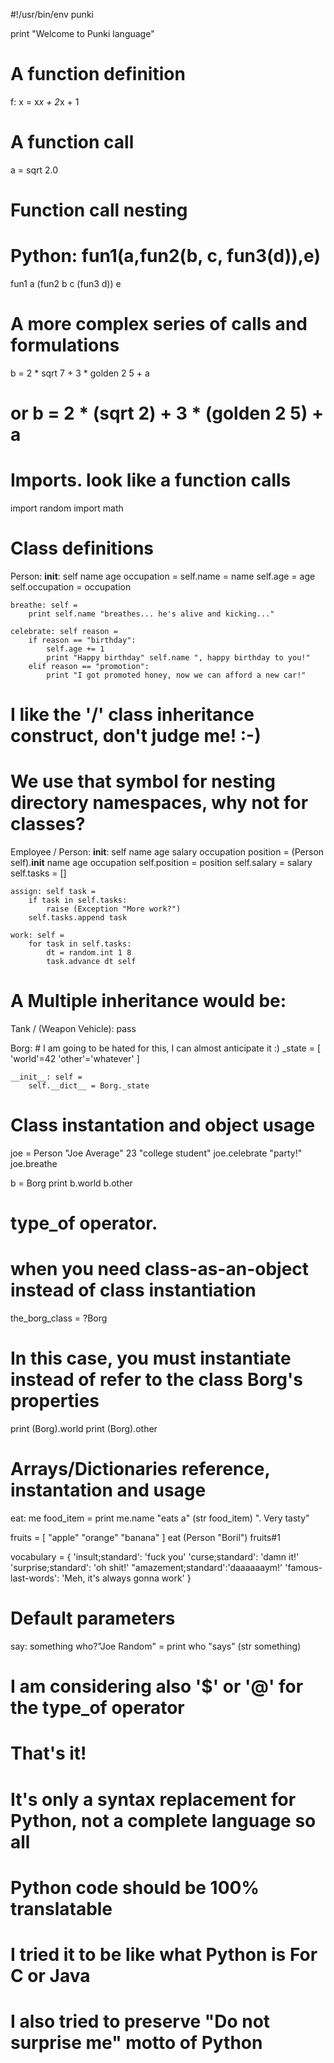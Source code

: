 #!/usr/bin/env punki

print "Welcome to Punki language"

# A function definition
f: x = x*x + 2*x + 1

# A function call
a = sqrt 2.0

# Function call nesting
# Python: fun1(a,fun2(b, c, fun3(d)),e)
fun1 a (fun2 b c (fun3 d)) e

# A more complex series of calls and formulations
b = 2 * sqrt 7 + 3 * golden 2 5 + a  
# or b = 2 * (sqrt 2) + 3 * (golden 2 5) + a

# Imports. look like a function calls

import random
import math

# Class definitions

Person:
    __init__: self name age occupation = 
        self.name = name
        self.age = age
        self.occupation = occupation
        
    breathe: self = 
        print self.name "breathes... he's alive and kicking..."
        
    celebrate: self reason = 
        if reason == "birthday":
            self.age += 1
            print "Happy birthday" self.name ", happy birthday to you!"
        elif reason == "promotion":
            print "I got promoted honey, now we can afford a new car!"

# I like the '/' class inheritance construct, don't judge me! :-)
#  We use that symbol for nesting directory namespaces, why not for classes?

Employee / Person:
    __init__: self name age salary occupation position = 
        (Person self).__init__ name age occupation
        self.position = position
        self.salary = salary
        self.tasks = []
        
    assign: self task = 
        if task in self.tasks:
            raise (Exception "More work?")
        self.tasks.append task
        
    work: self = 
        for task in self.tasks:
            dt = random.int 1 8
            task.advance dt self
            
# A Multiple inheritance would be:
Tank / (Weapon Vehicle):
    pass
    
Borg:
    # I am going to be hated for this, I can almost anticipate it :)
    _state = [ 'world'=42 'other'='whatever' ]
    
    __init__: self = 
        self.__dict__ = Borg._state

# Class instantation and object usage        
joe = Person "Joe Average" 23 "college student"
joe.celebrate "party!"
joe.breathe

b = Borg
print b.world b.other

# type_of operator. 
# when you need class-as-an-object instead of class instantiation
the_borg_class = ?Borg

# In this case, you must instantiate instead of refer to the class Borg's properties
print (Borg).world
print (Borg).other

# Arrays/Dictionaries reference, instantation and usage
eat: me food_item = 
    print me.name "eats a" (str food_item) ". Very tasty"
    
fruits = [ "apple" "orange" "banana" ]
eat (Person "Boril") fruits#1

vocabulary = {
    'insult;standard': 'fuck you' 'curse;standard': 'damn it!'
    'surprise;standard': 'oh shit!' "amazement;standard':'daaaaaaym!'
    'famous-last-words': 'Meh, it\'s always gonna work'
}

# Default parameters
say: something who?"Joe Random" =
    print who "says" (str something)

# I am considering also '$' or '@' for the type_of operator

# That's it! 
# It's only a syntax replacement for Python, not a complete language so all 
#  Python code should be 100% translatable
# I tried it to be like what Python is For C or Java
# I also tried to preserve "Do not surprise me" motto of Python

